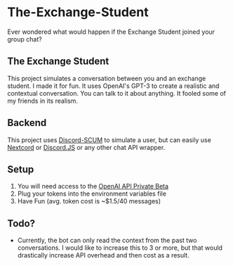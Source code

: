 # The-Exchange-Student
Ever wondered what would happen if the Exchange Student joined your group chat?

## The Exchange Student
This project simulates a conversation between you and an exchange student. I made it for fun. It uses OpenAI's GPT-3 to create a realistic and contextual conversation. You can talk to it about anything. It fooled some of my friends in its realism.

## Backend
This project uses [Discord-SCUM](https://github.com/Merubokkusu/Discord-S.C.U.M/) to simulate a user, but can easily use [Nextcord](https://github.com/nextcord/nextcord) or [Discord.JS](https://github.com/discordjs/discord.js) or any other chat API wrapper.

## Setup
1. You will need access to the [OpenAI API Private Beta](http://beta.openai.com/)
2. Plug your tokens into the environment variables file
4. Have Fun (avg. token cost is ~$1.5/40 messages)

## Todo?
- Currently, the bot can only read the context from the past two conversations. I would like to increase this to 3 or more, but that would drastically increase API overhead and then cost as a result.
